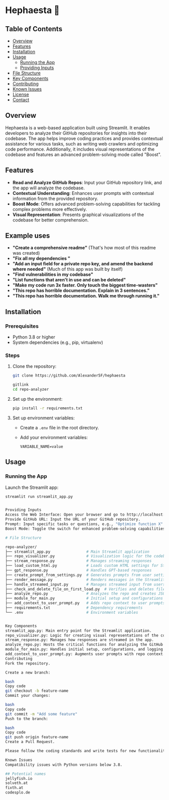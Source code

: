 # Hephaesta 🪼

## Table of Contents
- [Overview](#overview)
- [Features](#features)
- [Installation](#installation)
- [Usage](#usage)
  - [Running the App](#running-the-app)
  - [Providing Inputs](#providing-inputs)
- [File Structure](#file-structure)
- [Key Components](#key-components)
- [Contributing](#contributing)
- [Known Issues](#known-issues)
- [License](#license)
- [Contact](#contact)

## Overview
Hephaesta is a web-based application built using Streamlit. It enables developers to analyze their GitHub repositories for insights into their codebase. The app helps improve coding practices and provides contextual assistance for various tasks, such as writing web crawlers and optimizing code performance. Additionally, it includes visual representations of the codebase and features an advanced problem-solving mode called "Boost".

## Features
- **Read and Analyze GitHub Repos**: Input your GitHub repository link, and the app will analyze the codebase.
- **Contextual Understanding**: Enhances user prompts with contextual information from the provided repository.
- **Boost Mode**: Offers advanced problem-solving capabilities for tackling complex problems more effectively.
- **Visual Representation**: Presents graphical visualizations of the codebase for better comprehension.

## Example uses
- **"Create a comprehensive readme"** (That's how most of this readme was created)
- **"Fix all my dependencies "**
- **"Add an input field for a private repo key, and amend the backend where needed"** (Much of this app was built by itself)
- **"Find vulnerabilities in my codebase"**
- **"List functions that aren't in use and can be deleted"**
- **"Make my code run 3x faster. Only touch the biggest time-wasters"**
- **"This repo has horrible documentation. Explain in 3 sentences."**
- **"This repo has horrible documentation. Walk me through running it."**


## Installation

### Prerequisites
- Python 3.8 or higher
- System dependencies (e.g., pip, virtualenv)

### Steps
1. Clone the repository:

    ```bash
    git clone https://github.com/Alexander5F/hephaesta    

    gitlink
    cd repo-analyzer
    ```

2. Set up the environment:

    ```bash
    pip install -r requirements.txt
    ```

3. Set up environment variables:

    - Create a `.env` file in the root directory.
    - Add your environment variables:

      ```
      VARIABLE_NAME=value
      ```

## Usage

### Running the App
Launch the Streamlit app:

```bash
streamlit run streamlit_app.py


Providing Inputs
Access the Web Interface: Open your browser and go to http://localhost:8501.
Provide GitHub URL: Input the URL of your GitHub repository.
Prompt: Input specific tasks or questions, e.g., "Optimize function X" or "Identify security vulnerabilities".
Boost Mode: Toggle the switch for enhanced problem-solving capabilities.

# File Structure

repo-analyzer/
├── streamlit_app.py                # Main Streamlit application
├── repo_visualizer.py              # Visualization logic for the codebase
├── stream_response.py              # Manages streaming responses
├── load_custom_html.py             # Loads custom HTML settings for Streamlit
├── gpt_response.py                 # Handles GPT-based responses
├── create_prompt_from_settings.py  # Generates prompts from user settings
├── render_message.py               # Renders messages in the Streamlit interface
├── handle_streamed_input.py        # Manages streamed input from users
├── check_and_delete_file_on_first_load.py  # Verifies and deletes files on first load
├── analyze_repo.py                 # Analyzes the repo and creates JSON interactions
├── module_for_main.py              # Initial setup and configurations
├── add_context_to_user_prompt.py   # Adds repo context to user prompts
├── requirements.txt                # Dependency requirements
└── .env                            # Environment variables


Key Components
streamlit_app.py: Main entry point for the Streamlit application.
repo_visualizer.py: Logic for creating visual representations of the codebase.
stream_response.py: Manages how responses are streamed in the app.
analyze_repo.py: Hosts the critical functions for analyzing the GitHub repo and transforming the data.
module_for_main.py: Handles initial setup, configurations, and logging.
add_context_to_user_prompt.py: Augments user prompts with repo context.
Contributing
Fork the repository.

Create a new branch:

bash
Copy code
git checkout -b feature-name
Commit your changes:

bash
Copy code
git commit -m "Add some feature"
Push to the branch:

bash
Copy code
git push origin feature-name
Create a Pull Request.

Please follow the coding standards and write tests for new functionalities. Refer to our Contributing Guidelines for more information.

Known Issues
Compatibility issues with Python versions below 3.8.

## Potential names
jellyfish.io
solveth.at
fixth.at
codesplo.de
